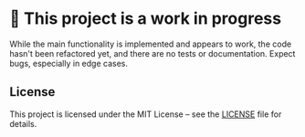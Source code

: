 # 🚧 This project is a work in progress

While the main functionality is implemented and appears to work, the code hasn't been refactored yet, and there are no tests or documentation.
Expect bugs, especially in edge cases.

## License

This project is licensed under the MIT License – see the [LICENSE](./LICENSE) file for details.
